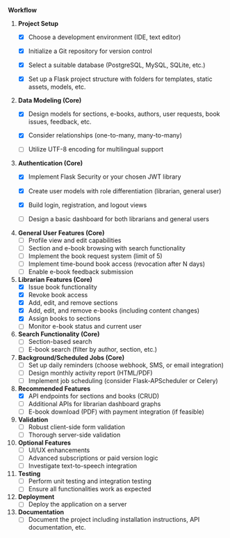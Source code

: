 **Workflow**

1.  **Project Setup**
    *   [x] Choose a development environment (IDE, text editor)
    *   [x]  Initialize a Git repository for version control
    *   [x]  Select a suitable database (PostgreSQL, MySQL, SQLite, etc.)
    *   [x]  Set up a Flask project structure with folders for templates, static assets, models, etc.


2.  **Data Modeling (Core)**
    *   [x]  Design models for sections, e-books, authors, user requests, book issues, feedback, etc.
    *   [x]  Consider relationships (one-to-many, many-to-many)
    *   [ ] Utilize UTF-8 encoding for multilingual support
   

3.  **Authentication (Core)**
    *   [x]  Implement Flask Security or your chosen JWT library
    *   [x]  Create user models with role differentiation (librarian, general user)
    *   [x]  Build login, registration, and logout views
    *   [ ] Design a basic dashboard for both librarians and general users


4.  **General User Features (Core)**
    *   [ ] Profile view and edit capabilities
    *   [ ] Section and e-book browsing with search functionality
    *   [ ] Implement the book request system (limit of 5)
    *   [ ] Implement time-bound book access (revocation after N days)
    *   [ ] Enable e-book feedback submission 

5.  **Librarian Features (Core)** 
    *   [x] Issue book functionality
    *   [x] Revoke book access
    *   [x] Add, edit, and remove sections
    *   [x] Add, edit, and remove e-books (including content changes)
    *   [x] Assign books to sections
    *   [ ] Monitor e-book status and current user

6.  **Search Functionality (Core)**
    *   [ ] Section-based search
    *   [ ] E-book search (filter by author, section, etc.)

7.  **Background/Scheduled Jobs (Core)**
    *   [ ] Set up daily reminders (choose webhook, SMS, or email integration)
    *   [ ] Design monthly activity report (HTML/PDF)
    *   [ ] Implement job scheduling (consider Flask-APScheduler or Celery)

8.  **Recommended Features**
    *   [x] API endpoints for sections and books (CRUD)
    *   [ ] Additional APIs for librarian dashboard graphs
    *   [ ] E-book download (PDF) with payment integration (if feasible)

9.  **Validation**
    *   [ ] Robust client-side form validation
    *   [ ] Thorough server-side validation

10. **Optional Features**
    *   [ ] UI/UX enhancements 
    *   [ ] Advanced subscriptions or paid version logic
    *   [ ] Investigate text-to-speech integration

11. **Testing**
    *   [ ] Perform unit testing and integration testing
    *   [ ] Ensure all functionalities work as expected 
   
12. **Deployment**
    *   [ ] Deploy the application on a server
   
13. **Documentation**
    *   [ ] Document the project including installation instructions, API documentation, etc.